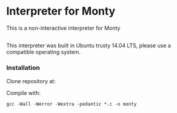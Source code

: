 # Interpreter for Monty
 This is a non-interactive interpreter for Monty

## 


## 
This interpreter was built in Ubuntu trusty 14.04 LTS, please use a compatible operating system.

### Installation

Clone repository at:

Compile with:

```
gcc -Wall -Werror -Wextra -pedantic *.c -o monty
```

